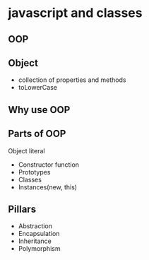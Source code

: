 # javascript and classes

## OOP

## Object
- collection of properties and methods 
- toLowerCase

## Why use OOP

## Parts of OOP
Object literal
- Constructor function
- Prototypes 
- Classes 
- Instances(new, this)

## Pillars
- Abstraction
- Encapsulation
- Inheritance
- Polymorphism